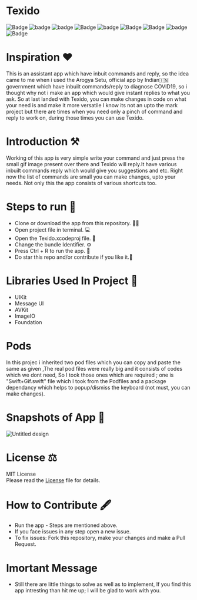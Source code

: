 # Texido
 
![Badge](https://img.shields.io/badge/Xcode-11.6-green)
![badge](https://img.shields.io/badge/Swift-5.0-red)
![badge](https://img.shields.io/badge/iOS-13-blue)
![Badge](https://img.shields.io/badge/License-MIT-yellow) 
![badge](https://img.shields.io/badge/Platfrom-iOS-orange)
![Badge](https://img.shields.io/badge/TextOver-Application-yellowgreen)
![Badge](https://img.shields.io/badge/Assiatant-App-orange)
![badge](https://img.shields.io/badge/IQKeyboardManager-Swift-red)
![Badge](https://img.shields.io/badge/SwiftGif-Gify-green)

# Inspiration ❤️

This is an assistant app which have inbuit commands and reply, so the idea came to me when i used the Arogya Setu, official app by Indian🇮🇳 government 
which have inbuilt commands/reply to diagnose COVID19, so i thought why not i make an app which would give instant replies to what you ask. So at last landed with Texido, you can make changes in code on what your need is and make it more versatile I know its not an upto the mark project but there are times when you need only a pinch of command and reply to work on, during those times you can use Texido.

# Introduction ⚒  
Working of this app is very simple write your command and just press the small gif image present over there and Texido will reply.It have various inbuilt commands
reply which would give you suggestions and etc. Right now the list of commands are small you can make changes, upto your needs. Not only this the app consists of 
various shortcuts too.

# Steps to run 📲

* Clone or download the app from this repository. 👩‍💻
* Open project file in terminal. 💻
* Open the Texido.xcodeproj file. 💾
* Change the bundle Identifier. ⚙️
* Press Ctrl + R to run the app. 📲
* Do star this repo and/or contribute if you like it.🙂 

# Libraries Used In Project 📒 

* UIKit <br>
* Message UI
* AVKit
* ImageIO
* Foundation

# Pods 

In this projec i inherited two pod files which you can copy and paste the same as given ,The real pod files were really big and it consists of codes which we dont need, So I took those ones which are required ; one is "Swift+Gif.swift" file  which I took from the Podfiles and a package dependancy which helps to popup/dismiss the keyboard (not must, you can make changes).

# Snapshots of App 📸

![Untitled design](https://user-images.githubusercontent.com/56252259/91987429-a97b9480-ed4b-11ea-9d06-6828583bb8c8.png)

# License ⚖️  

MIT License<br> Please read the [License](https://github.com/gokulnair2001/Texido/blob/master/LICENSE) file for details.

# How to Contribute 🖋 

* Run the app - Steps are mentioned above.
* If you face issues in any step open a new issue.
* To fix issues: Fork this repository, make your changes and make a Pull Request. 

# Imortant Message 

* Still there are little things to solve as well as to implement, If you find this app intresting than hit me up; I will be
glad to work with you.
